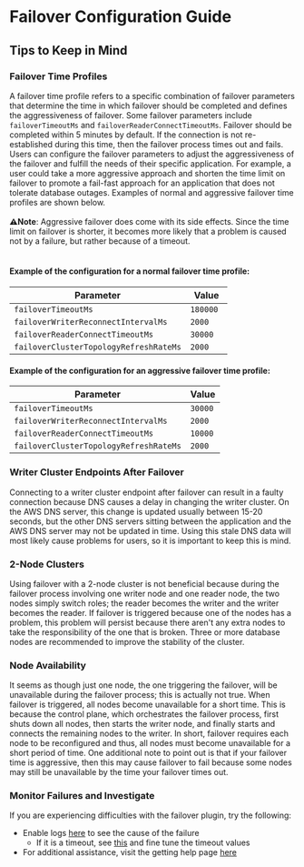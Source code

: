 # Failover Configuration Guide

## Tips to Keep in Mind

### Failover Time Profiles
A failover time profile refers to a specific combination of failover parameters that determine the time in which failover should be completed and defines the aggressiveness of failover. Some failover parameters include `failoverTimeoutMs` and `failoverReaderConnectTimeoutMs`. Failover should be completed within 5 minutes by default. If the connection is not re-established during this time, then the failover process times out and fails. Users can configure the failover parameters to adjust the aggressiveness of the failover and fulfill the needs of their specific application. For example, a user could take a more aggressive approach and shorten the time limit on failover to promote a fail-fast approach for an application that does not tolerate database outages. Examples of normal and aggressive failover time profiles are shown below. 
<br><br>
**:warning:Note**: Aggressive failover does come with its side effects. Since the time limit on failover is shorter, it becomes more likely that a problem is caused not by a failure, but rather because of a timeout.
<br><br>
#### Example of the configuration for a normal failover time profile:
| Parameter                              | Value     |
|----------------------------------------|-----------|
| `failoverTimeoutMs`                    | `180000 ` |
| `failoverWriterReconnectIntervalMs`    | `2000`    |
| `failoverReaderConnectTimeoutMs`       | `30000`   |
| `failoverClusterTopologyRefreshRateMs` | `2000`    |

#### Example of the configuration for an aggressive failover time profile:
| Parameter                              | Value   |
|----------------------------------------|---------|
| `failoverTimeoutMs`                    | `30000` |
| `failoverWriterReconnectIntervalMs`    | `2000`  |
| `failoverReaderConnectTimeoutMs`       | `10000` |
| `failoverClusterTopologyRefreshRateMs` | `2000`  |

### Writer Cluster Endpoints After Failover
Connecting to a writer cluster endpoint after failover can result in a faulty connection because DNS causes a delay in changing the writer cluster. On the AWS DNS server, this change is updated usually between 15-20 seconds, but the other DNS servers sitting between the application and the AWS DNS server may not be updated in time. Using this stale DNS data will most likely cause problems for users, so it is important to keep this is mind.

### 2-Node Clusters
Using failover with a 2-node cluster is not beneficial because during the failover process involving one writer node and one reader node, the two nodes simply switch roles; the reader becomes the writer and the writer becomes the reader. If failover is triggered because one of the nodes has a problem, this problem will persist because there aren't any extra nodes to take the responsibility of the one that is broken. Three or more database nodes are recommended to improve the stability of the cluster.

### Node Availability
It seems as though just one node, the one triggering the failover, will be unavailable during the failover process; this is actually not true. When failover is triggered, all nodes become unavailable for a short time. This is because the control plane, which orchestrates the failover process, first shuts down all nodes, then starts the writer node, and finally starts and connects the remaining nodes to the writer. In short, failover requires each node to be reconfigured and thus, all nodes must become unavailable for a short period of time. One additional note to point out is that if your failover time is aggressive, then this may cause failover to fail because some nodes may still be unavailable by the time your failover times out.

### Monitor Failures and Investigate
If you are experiencing difficulties with the failover plugin, try the following:
- Enable logs [here](/docs/using-the-jdbc-wrapper/UsingTheJdbcWrapper.md#logging) to see the cause of the failure
  - If it is a timeout, see [this](#failover-time-configuration) and fine tune the timeout values
- For additional assistance, visit the getting help page [here](../../README.md#getting-help-and-opening-issues)